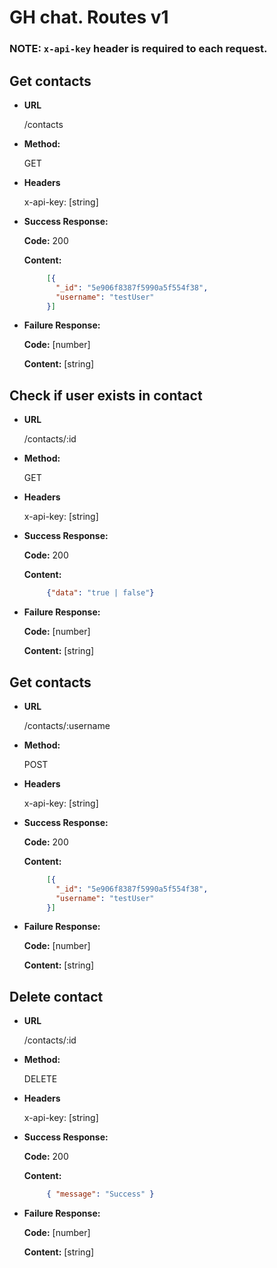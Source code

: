 # GH chat. Routes v1

### <b>NOTE:</b> `x-api-key` header is required to each request.

**Get contacts**
----

* **URL**

   /contacts
   
* **Method:**

   GET

* **Headers**
    
    x-api-key: [string]  
        
* **Success Response:**

   **Code:** 200
   
   **Content:** 
   ```json
        [{
          "_id": "5e906f8387f5990a5f554f38",
          "username": "testUser"
        }]
   ```
   
*  **Failure Response:**
   
      **Code:** [number]
      
      **Content:** [string]
      
**Check if user exists in contact**
----

* **URL**

   /contacts/:id
   
* **Method:**

   GET

* **Headers**
    
    x-api-key: [string]  
        
* **Success Response:**

   **Code:** 200
   
   **Content:** 
   ```json
        {"data": "true | false"}
   ```
   
*  **Failure Response:**
   
      **Code:** [number]
      
      **Content:** [string]
      
**Get contacts**
----

* **URL**

   /contacts/:username
   
* **Method:**

   POST

* **Headers**
    
    x-api-key: [string]  
     
        
* **Success Response:**

   **Code:** 200
   
   **Content:** 
   ```json
        [{
          "_id": "5e906f8387f5990a5f554f38",
          "username": "testUser"
        }]
   ```
   
*  **Failure Response:**
   
      **Code:** [number]
      
      **Content:** [string]
      
**Delete contact**
----

* **URL**

   /contacts/:id
   
* **Method:**

   DELETE

* **Headers**
    
    x-api-key: [string]  
        
* **Success Response:**

   **Code:** 200
   
   **Content:** 
   ```json
        { "message": "Success" }
   ```
   
*  **Failure Response:**
   
      **Code:** [number]
      
      **Content:** [string]      
